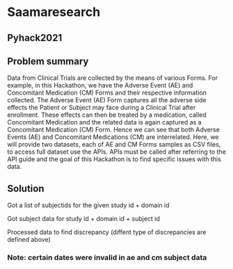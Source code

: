 # Saamaresearch
##  Pyhack2021
## Problem summary
Data from Clinical Trials are collected by the means of various Forms. For example, in this Hackathon, we have the Adverse Event (AE) and Concomitant Medication (CM) Forms and their respective information collected. The Adverse Event (AE) Form captures all the adverse side effects the Patient or Subject may face during a Clinical Trial after enrollment. These effects can then be treated by a medication, called Concomitant Medication and the related data is again captured as a Concomitant Medication (CM) Form. Hence we can see that both Adverse Events (AE) and Concomitant Medications (CM) are interrelated. Here, we will provide two datasets, each of AE and CM Forms samples as CSV files, to access full dataset use the APIs. APIs must be called after referring to the API guide and the goal of this Hackathon is to find specific issues with this data.
## Solution
Got a list of subjectids for the given study id + domain id

Got subject data for study id + domain id + subject id

Processed data to find discrepancy (diffent type of discrepancies are defined above)
### Note: certain dates were invalid in ae and cm subject data
